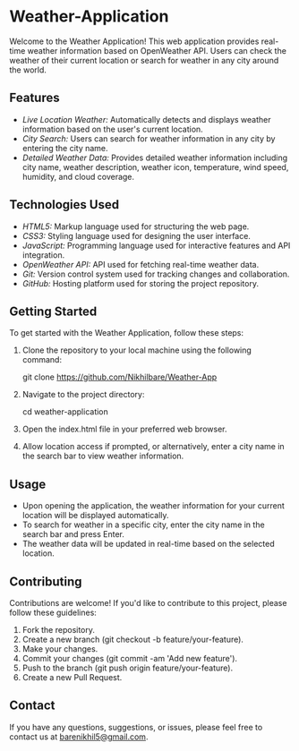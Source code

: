 # Weather-Application

Welcome to the Weather Application! This web application provides real-time weather information based on OpenWeather API. Users can check the weather of their current location or search for weather in any city around the world.

## Features

- *Live Location Weather:* Automatically detects and displays weather information based on the user's current location.
- *City Search:* Users can search for weather information in any city by entering the city name.
- *Detailed Weather Data:* Provides detailed weather information including city name, weather description, weather icon, temperature, wind speed, humidity, and cloud coverage.

## Technologies Used

- *HTML5:* Markup language used for structuring the web page.
- *CSS3:* Styling language used for designing the user interface.
- *JavaScript:* Programming language used for interactive features and API integration.
- *OpenWeather API:* API used for fetching real-time weather data.
- *Git:* Version control system used for tracking changes and collaboration.
- *GitHub:* Hosting platform used for storing the project repository.

## Getting Started

To get started with the Weather Application, follow these steps:

1. Clone the repository to your local machine using the following command:

    
    git clone https://github.com/Nikhilbare/Weather-App
    

2. Navigate to the project directory:

    
    cd weather-application
    

3. Open the index.html file in your preferred web browser.

4. Allow location access if prompted, or alternatively, enter a city name in the search bar to view weather information.

## Usage

- Upon opening the application, the weather information for your current location will be displayed automatically.
- To search for weather in a specific city, enter the city name in the search bar and press Enter.
- The weather data will be updated in real-time based on the selected location.

## Contributing

Contributions are welcome! If you'd like to contribute to this project, please follow these guidelines:

1. Fork the repository.
2. Create a new branch (git checkout -b feature/your-feature).
3. Make your changes.
4. Commit your changes (git commit -am 'Add new feature').
5. Push to the branch (git push origin feature/your-feature).
6. Create a new Pull Request.

## Contact

If you have any questions, suggestions, or issues, please feel free to contact us at [barenikhil5@gmail.com](mailto:barenikhil5@gmail.com).